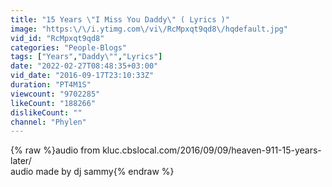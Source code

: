 ```yaml
---
title: "15 Years \"I Miss You Daddy\" ( Lyrics )"
image: "https:\/\/i.ytimg.com\/vi\/RcMpxqt9qd8\/hqdefault.jpg"
vid_id: "RcMpxqt9qd8"
categories: "People-Blogs"
tags: ["Years","Daddy\"","Lyrics"]
date: "2022-02-27T08:48:35+03:00"
vid_date: "2016-09-17T23:10:33Z"
duration: "PT4M1S"
viewcount: "9702285"
likeCount: "188266"
dislikeCount: ""
channel: "Phylen"
---
```

{% raw %}audio from kluc.cbslocal.com/2016/09/09/heaven-911-15-years-later/<br />audio made by dj sammy{% endraw %}

